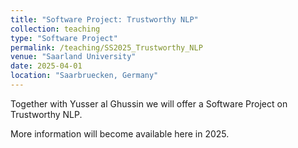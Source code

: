 ```yaml
---
title: "Software Project: Trustworthy NLP"
collection: teaching
type: "Software Project"
permalink: /teaching/SS2025_Trustworthy_NLP
venue: "Saarland University"
date: 2025-04-01
location: "Saarbruecken, Germany"
---
```


Together with Yusser al Ghussin we will offer a Software Project on Trustworthy NLP. 

More information will become available here in 2025.
